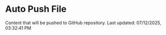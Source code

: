 # Auto Push File

Content that will be pushed to GitHub repository.
Last updated: 07/12/2025, 03:32:41 PM